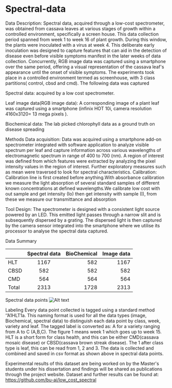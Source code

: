 # Spectral-data

Data Description:
Spectral data, acquired through a low-cost spectrometer, was obtained from cassava leaves at various stages of growth within a controlled environment, specifically a screen house. This data collection period spanned from week 1 to week 16 of plant growth. During this window, the plants were inoculated with a virus at week 4. This deliberate early inoculation was designed to capture features that can aid in the detection of disease even before visible symptoms manifest in the later weeks of data collection.
Concurrently, RGB image data was captured using a smartphone over the same period, offering a visual representation of the cassava leaf's appearance until the onset of visible symptoms. The experiments took place in a controlled environment termed as screenhouse, with 3 class partitions( control, cbsd and cmd). The following data was captured 


Spectral data: acquired by a low cost spectrometer.

Leaf image data(RGB image data): A corresponding image of a plant leaf was captured using a smartphone (infinix HOT 10i, camera resolution 4160x3120= 13 mega pixels ).

Biochemical data: The lab picked chlorophyll data as a ground truth on disease spreading


Methods
Data acquisition: Data was acquired using a smartphone add-on spectrometer integrated with software application to analyze visible spectrum per leaf and capture information across various wavelengths of electromagnetic spectrum in range of 400 to 700 (nm). A region of interest was defined from which features were extracted by analyzing the pixel intensity values in the region of interest. Further exploratory measures such as mean were traversed to look for spectral characteristics.
Calibration: Calibration line is first created before anything.With absorbance calibration we measure the light absorption of several standard samples of different known concentrations at defined wavelengths.We calibrate low cost with out sample and get intensity (Io) then get intensity with sample (I), from these we measure our transmittance and absorption 

Tool Design: The spectrometer is designed with a consistent light source powered by an LED. This emitted light passes through a narrow slit and is subsequently dispersed by a grating. The dispersed light is then captured by the camera sensor integrated into the smartphone where we utilise its processor to analyse the spectral data captured.


Data Summary


|  |  Spectral data | BioChemical | Image data|
|:-----|:--------:|------:|------:|
| HLT   | 1167 | 582 | 1167 |
| CBSD   |  582  |   582 | 582 |
| CMD   | 564 |    564 | 564 |
| Total | 2313 | 1728 | 2313 |



Spectral data points
![Alt text](https://cdn.path.to/some/image.jpg "This is some image...")

Labeling
Every data point collected is tagged using a standard method ‘’A1HLT1a. This naming format is used for all the data types (image, Biochemical, spectral data) to distinguish each data point by class, week, variety and leaf. The tagged label is converted as: A for a variety ranging from A to C (A,B,C). The figure 1 means week 1 which goes up to week 15. HLT is a short form for class health, and this can be either CMD(cassava mosaic disease) or CBSD(cassava brown streak disease). The 1 after class type is leaf, this can be read from 1, 2 and 3. The data is collected and combined and saved in csv format as shown above in spectral data points.

Experimental results of this dataset are being worked on by the Master's students under his dissertation and findings will be shared as publications through the project website.
Dataset and further results can be found at: https://github.com/bu-ai/low_cost_spectral







